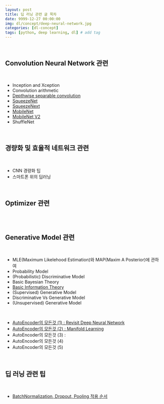 ```yaml
---
layout: post
title: 딥 러닝 관련 글 목차
date: 9999-12-27 00:00:00
img: dl/concept/deep-neural-network.jpg
categories: [dl-concept] 
tags: [python, deep learning, dl] # add tag
---
```


<br>

## **Convolution Neural Network 관련**

<br>

- Inception and Xception
- Convolution arithmetic
- [Depthwise separable convolution](https://gaussian37.github.io/dl-concept-dwsconv/)
- [SqueezeNet](https://gaussian37.github.io/dl-concept-squeezenet/)
- [SqueezeNext](https://gaussian37.github.io/dl-concept-squeezenext/)
- [MobileNet](https://gaussian37.github.io/dl-concept-mobilenet/)
- [MobileNet V2](https://gaussian37.github.io/dl-concept-mobilenet2/)
- ShuffleNet

<br>

## **경량화 및 효율적 네트워크 관련**

<br>

- CNN 경량화 팁
- 스마트폰 위의 딥러닝

<br>

## **Optimizer 관련**

<br> 

<br>

## **Generative Model 관련**

<br>

- MLE(Maximum Likelehood Estimation)와 MAP(Maxim A Posterior)에 관하여
- Probability Model
- (Probabilistic) Discriminative Model
- Basic Bayesian Theory
- [Basic Information Theory](https://gaussian37.github.io/gan-concept-information_theory/)
- (Supervised) Generative Model
- Discriminative Vs Generative Model
- (Unsupervised) Generative Model

<br>

- [AutoEncoder의 모든것 (1) : Revisit Deep Neural Network](https://gaussian37.github.io/gan-concept-autoencoder1/)
- [AutoEncoder의 모든것 (2) : Manifold Learning](https://gaussian37.github.io/gan-concept-autoencoder2/)
- AutoEncoder의 모든것 (3) : 
- AutoEncoder의 모든것 (4)
- AutoEncoder의 모든것 (5)

<br>

## **딥 러닝 관련 팁**

<br>

- [BatchNormalization, Dropout, Pooling 적용 순서](https://gaussian37.github.io/dl-concept-order_of_regularization_term/)
